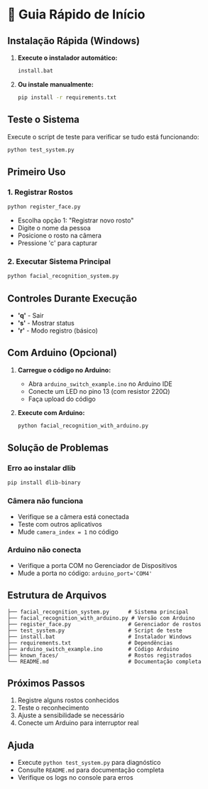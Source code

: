 # 🚀 Guia Rápido de Início

## Instalação Rápida (Windows)

1. **Execute o instalador automático:**
   ```bash
   install.bat
   ```

2. **Ou instale manualmente:**
   ```bash
   pip install -r requirements.txt
   ```

## Teste o Sistema

Execute o script de teste para verificar se tudo está funcionando:
```bash
python test_system.py
```

## Primeiro Uso

### 1. Registrar Rostos
```bash
python register_face.py
```
- Escolha opção 1: "Registrar novo rosto"
- Digite o nome da pessoa
- Posicione o rosto na câmera
- Pressione 'c' para capturar

### 2. Executar Sistema Principal
```bash
python facial_recognition_system.py
```

## Controles Durante Execução

- **'q'** - Sair
- **'s'** - Mostrar status
- **'r'** - Modo registro (básico)

## Com Arduino (Opcional)

1. **Carregue o código no Arduino:**
   - Abra `arduino_switch_example.ino` no Arduino IDE
   - Conecte um LED no pino 13 (com resistor 220Ω)
   - Faça upload do código

2. **Execute com Arduino:**
   ```bash
   python facial_recognition_with_arduino.py
   ```

## Solução de Problemas

### Erro ao instalar dlib
```bash
pip install dlib-binary
```

### Câmera não funciona
- Verifique se a câmera está conectada
- Teste com outros aplicativos
- Mude `camera_index = 1` no código

### Arduino não conecta
- Verifique a porta COM no Gerenciador de Dispositivos
- Mude a porta no código: `arduino_port='COM4'`

## Estrutura de Arquivos

```
├── facial_recognition_system.py      # Sistema principal
├── facial_recognition_with_arduino.py # Versão com Arduino
├── register_face.py                  # Gerenciador de rostos
├── test_system.py                    # Script de teste
├── install.bat                       # Instalador Windows
├── requirements.txt                  # Dependências
├── arduino_switch_example.ino        # Código Arduino
├── known_faces/                      # Rostos registrados
└── README.md                         # Documentação completa
```

## Próximos Passos

1. Registre alguns rostos conhecidos
2. Teste o reconhecimento
3. Ajuste a sensibilidade se necessário
4. Conecte um Arduino para interruptor real

## Ajuda

- Execute `python test_system.py` para diagnóstico
- Consulte `README.md` para documentação completa
- Verifique os logs no console para erros 